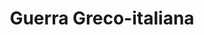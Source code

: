 ﻿---
title: "Guerra Greco-italiana"
permalink: periodes_697.html
layout: periode
dataInici: 1940-10-28
dataFi: 1941-04-23
sidebar: periodes
pares:
  - 696:
    title: "Frente de los Balcanes"
    dataInici: "(1940-10-28)"
    dataFi: "(1941-06-01)"

fills:
  - 699:
    title: "Invasión Italiana"
    dataInici: "(1940-10-28)"
    dataFi: "(1941-04-06)"

  - 700:
    title: "Invasion Alemana"
    dataInici: "(1941-04-06)"
    dataFi: "(1941-04-23)"

jocsPrincipals:
jocsEscenaris:
jocsEpoca:
jocsEpocaEscenaris:
---
